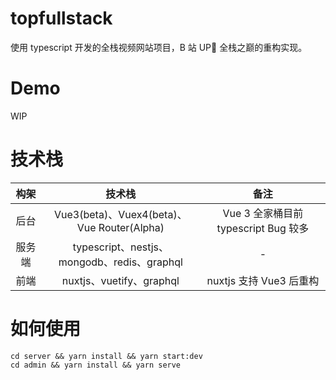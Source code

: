 # topfullstack

使用 typescript 开发的全栈视频网站项目，B 站 UP🐖 全栈之巅的重构实现。

# Demo

WIP

# 技术栈

|  构架  |                   技术栈                    |                 备注                 |
| :----: | :-----------------------------------------: | :----------------------------------: |
|  后台  | Vue3(beta)、Vuex4(beta)、Vue Router(Alpha)  | Vue 3 全家桶目前 typescript Bug 较多 |
| 服务端 | typescript、nestjs、mongodb、redis、graphql |                  -                   |
|  前端  |          nuxtjs、vuetify、graphql           |       nuxtjs 支持 Vue3 后重构        |

# 如何使用

```
cd server && yarn install && yarn start:dev
cd admin && yarn install && yarn serve
```
